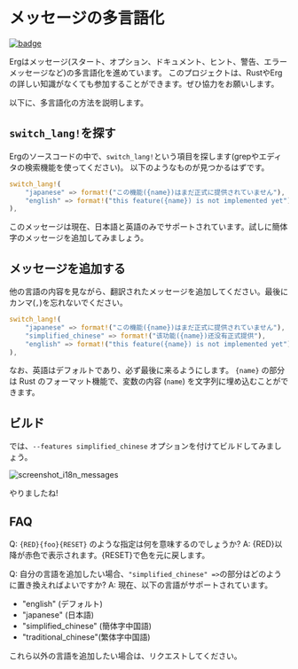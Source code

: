 # メッセージの多言語化

[![badge](https://img.shields.io/endpoint.svg?url=https%3A%2F%2Fgezf7g7pd5.execute-api.ap-northeast-1.amazonaws.com%2Fdefault%2Fsource_up_to_date%3Fowner%3Derg-lang%26repos%3Derg%26ref%3Dmain%26path%3Ddoc/EN/dev_guide/i18n_messages.md%26commit_hash%3Da76da9feb2491b58a7d02476edfbd29a266e1033)](https://gezf7g7pd5.execute-api.ap-northeast-1.amazonaws.com/default/source_up_to_date?owner=erg-lang&repos=erg&ref=main&path=doc/EN/dev_guide/i18n_messages.md&commit_hash=a76da9feb2491b58a7d02476edfbd29a266e1033)

Ergはメッセージ(スタート、オプション、ドキュメント、ヒント、警告、エラーメッセージなど)の多言語化を進めています。
このプロジェクトは、RustやErgの詳しい知識がなくても参加することができます。ぜひ協力をお願いします。

以下に、多言語化の方法を説明します。

## `switch_lang!`を探す

Ergのソースコードの中で、`switch_lang!`という項目を探します(grepやエディタの検索機能を使ってください)。
以下のようなものが見つかるはずです。

```rust
switch_lang!(
    "japanese" => format!("この機能({name})はまだ正式に提供されていません"),
    "english" => format!("this feature({name}) is not implemented yet"),
),
```

このメッセージは現在、日本語と英語のみでサポートされています。試しに簡体字のメッセージを追加してみましょう。

## メッセージを追加する

他の言語の内容を見ながら、翻訳されたメッセージを追加してください。最後にカンマ(`,`)を忘れないでください。

```rust
switch_lang!(
    "japanese" => format!("この機能({name})はまだ正式に提供されていません"),
    "simplified_chinese" => format!("该功能({name})还没有正式提供"),
    "english" => format!("this feature({name}) is not implemented yet"),
),
```

なお、英語はデフォルトであり、必ず最後に来るようにします。
`{name}` の部分は Rust のフォーマット機能で、変数の内容 (`name`) を文字列に埋め込むことができます。

## ビルド

では、`--features simplified_chinese` オプションを付けてビルドしてみましょう。

<img src="https://raw.githubusercontent.com/erg-lang/erg/main/assets/screenshot_i18n_messages.png" alt='screenshot_i18n_messages'>

やりましたね!

## FAQ

Q: `{RED}{foo}{RESET}` のような指定は何を意味するのでしょうか?
A: {RED}以降が赤色で表示されます。{RESET}で色を元に戻します。

Q: 自分の言語を追加したい場合、`"simplified_chinese" =>`の部分はどのように置き換えればよいですか?
A: 現在、以下の言語がサポートされています。

* "english" (デフォルト)
* "japanese" (日本語)
* "simplified_chinese" (簡体字中国語)
* "traditional_chinese"(繁体字中国語)

これら以外の言語を追加したい場合は、リクエストしてください。

